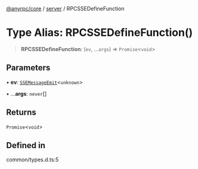 [@anyrpc/core](../../modules.md) / [server](../index.md) / RPCSSEDefineFunction

# Type Alias: RPCSSEDefineFunction()

> **RPCSSEDefineFunction**: (`ev`, ...`args`) => `Promise`\<`void`\>

## Parameters

• **ev**: [`SSEMessageEmit`](../classes/SSEMessageEmit.md)\<`unknown`\>

• ...**args**: `never`[]

## Returns

`Promise`\<`void`\>

## Defined in

common/types.d.ts:5
